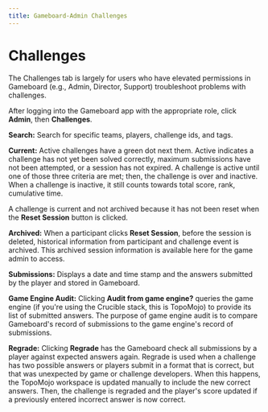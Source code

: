 ```yaml
---
title: Gameboard-Admin Challenges
---
```


# Challenges

The Challenges tab is largely for users who have elevated permissions in Gameboard (e.g., Admin, Director, Support) troubleshoot problems with challenges.

After logging into the Gameboard app with the appropriate role, click **Admin**, then **Challenges**.

**Search:** Search for specific teams, players, challenge ids, and tags.

**Current:** Active challenges have a green dot next them. Active indicates a challenge has not yet been solved correctly, maximum submissions have not been attempted, or a session has not expired. A challenge is active until one of those three criteria are met; then, the challenge is over and inactive. When a challenge is inactive, it still counts towards total score, rank, cumulative time.

A challenge is current and not archived because it has not been reset when the **Reset Session** button is clicked.

**Archived:** When a participant clicks **Reset Session**, before the session is deleted, historical information from participant and challenge event is archived. This archived session information is available here for the game admin to access.

**Submissions:** Displays a date and time stamp and the answers submitted by the player and stored in Gameboard.

**Game Engine Audit:** Clicking **Audit from game engine?** queries the game engine (if you're using the Crucible stack, this is TopoMojo) to provide its list of submitted answers. The purpose of game engine audit is to compare Gameboard's record of submissions to the game engine's record of submissions.

**Regrade:** Clicking **Regrade** has the Gameboard check all submissions by a player against expected answers again. Regrade is used when a challenge has two possible answers or players submit in a format that is correct, but that was unexpected by game or challenge developers. When this happens, the TopoMojo workspace is updated manually to include the new correct answers. Then, the challenge is regraded and the player's score updated if a previously entered incorrect answer is now correct.
